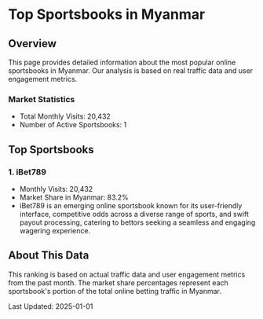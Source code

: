 # Top Sportsbooks in Myanmar

## Overview
This page provides detailed information about the most popular online sportsbooks in Myanmar. 
Our analysis is based on real traffic data and user engagement metrics.

### Market Statistics
- Total Monthly Visits: 20,432
- Number of Active Sportsbooks: 1

## Top Sportsbooks

### 1. iBet789
- Monthly Visits: 20,432
- Market Share in Myanmar: 83.2%
- iBet789 is an emerging online sportsbook known for its user-friendly interface, competitive odds across a diverse range of sports, and swift payout processing, catering to bettors seeking a seamless and engaging wagering experience.


## About This Data
This ranking is based on actual traffic data and user engagement metrics from the past month. 
The market share percentages represent each sportsbook's portion of the total online betting traffic in Myanmar.

Last Updated: 2025-01-01

